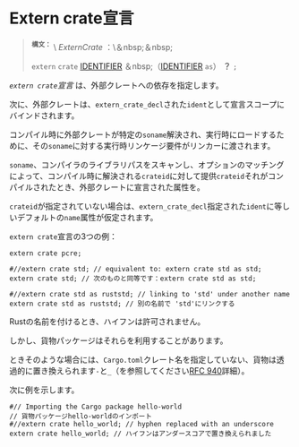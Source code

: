 # <!--Extern crate declarations--> Extern crate宣言

> <!--**<sup>Syntax:<sup>** \  _ExternCrate_ :\ &nbsp;&nbsp;-->
> **<sup>構文：<sup>** \  _ExternCrate_ ：\＆nbsp;＆nbsp;
> <!--`extern` `crate` [IDENTIFIER] &nbsp;(`as` [IDENTIFIER])  __?__ -->
> `extern` `crate` [IDENTIFIER] ＆nbsp;（[IDENTIFIER] `as`）  __？__ 
> `;`

<!--An  _`extern crate` declaration_  specifies a dependency on an external crate.-->
 _`extern crate`宣言_ は、外部クレートへの依存を指定します。
<!--The external crate is then bound into the declaring scope as the `ident` provided in the `extern_crate_decl`.-->
次に、外部クレートは、`extern_crate_decl`された`ident`として宣言スコープにバインドされます。

<!--The external crate is resolved to a specific `soname` at compile time, and a runtime linkage requirement to that `soname` is passed to the linker for loading at runtime.-->
コンパイル時に外部クレートが特定の`soname`解決され、実行時にロードするために、その`soname`に対する実行時リンケージ要件がリンカーに渡されます。
<!--The `soname` is resolved at compile time by scanning the compiler's library path and matching the optional `crateid` provided against the `crateid` attributes that were declared on the external crate when it was compiled.-->
`soname`、コンパイラのライブラリパスをスキャンし、オプションのマッチングによって、コンパイル時に解決される`crateid`に対して提供`crateid`それがコンパイルされたとき、外部クレートに宣言された属性を。
<!--If no `crateid` is provided, a default `name` attribute is assumed, equal to the `ident` given in the `extern_crate_decl`.-->
`crateid`が指定されていない場合は、`extern_crate_decl`指定された`ident`に等しいデフォルトの`name`属性が仮定されます。

<!--Three examples of `extern crate` declarations:-->
`extern crate`宣言の3つの例：

```rust,ignore
extern crate pcre;

#//extern crate std; // equivalent to: extern crate std as std;
extern crate std; // 次のものと同等です：extern crate std as std;

#//extern crate std as ruststd; // linking to 'std' under another name
extern crate std as ruststd; // 別の名前で 'std'にリンクする
```

<!--When naming Rust crates, hyphens are disallowed.-->
Rustの名前を付けるとき、ハイフンは許可されません。
<!--However, Cargo packages may make use of them.-->
しかし、貨物パッケージはそれらを利用することがあります。
<!--In such case, when `Cargo.toml` doesn't specify a crate name, Cargo will transparently replace `-` with `_` (Refer to [RFC 940] for more details).-->
ときそのような場合には、`Cargo.toml`クレート名を指定していない、貨物は透過的に置き換えられます`-`と`_`（を参照してください[RFC 940]詳細）。

<!--Here is an example:-->
次に例を示します。

```rust,ignore
#// Importing the Cargo package hello-world
// 貨物パッケージhello-worldのインポート
#//extern crate hello_world; // hyphen replaced with an underscore
extern crate hello_world; // ハイフンはアンダースコアで置き換えられました
```

[RFC 940]: https://github.com/rust-lang/rfcs/blob/master/text/0940-hyphens-considered-harmful.md

[IDENTIFIER]: identifiers.html
